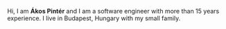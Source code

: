 Hi, I am **Ákos Pintér** and I am a software engineer with more than 15 years experience. I live in Budapest, Hungary with my small family.
